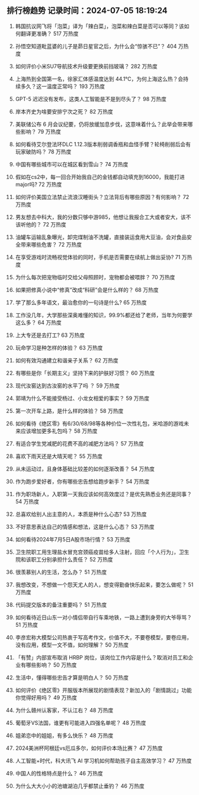 
## 排行榜趋势 记录时间：2024-07-05 18:19:24
  
  1. 韩国抗议网飞将「泡菜」译为「辣白菜」，泡菜和辣白菜是否可以等同？该如何翻译更准确？ 517 万热度
    
  2. 孙悟空知道毗蓝婆的儿子是昴日星官之后，为什么会“惊骇不已”？ 404 万热度
    
  3. 如何评价小米SU7导航技术升级要更换前挡玻璃？ 282 万热度
    
  4. 上海热到全国第一名，徐家汇体感温度达到 44.1℃，为何上海这么热？会持续多久？这一温度正常吗？ 193 万热度
    
  5. GPT-5 迟迟没有发布，这类人工智能是不是到尽头了？ 98 万热度
    
  6. 岸本齐史为啥要安排宁次之死？ 82 万热度
    
  7. 美联储公布 6 月会议纪要，仍将放缓加息步伐，这意味着什么？此举会带来哪些影响？ 79 万热度
    
  8. 如何看待艾尔登法环DLC 1.12.3版本削弱调香瓶和血怪手臂？轮椅削弱后会有玩家破防吗？ 78 万热度
    
  9. 中国有哪些城市可以在城区看到雪山？ 74 万热度
    
  10. 假如在cs2中，每一回合开始我自己的金钱都自动填充到16000，我能打进major吗? 72 万热度
    
  11. 如何评价美国立法禁止流浪汉睡街头？立法背后有哪些原因？有何影响？ 72 万热度
    
  12. 男友想去中科大，我的分数只够中游985，他想让我报合工大或者安大，该不该听他的？ 72 万热度
    
  13. 油罐车运输乱象曝光，卸完煤制油不洗罐，直接装运食用大豆油，会对食品安全带来哪些危害？ 72 万热度
    
  14. 在享受游戏时流畅视觉体验的同时，手机是否需要在续航上做出妥协? 71 万热度
    
  15. 为什么每次把宠物临时交给父母照顾时，宠物都会被喂胖？ 70 万热度
    
  16. 如果把修真小说中“修真”改成“科研”会是什么样的？ 68 万热度
    
  17. 学了那么多年语文，最治愈你的一句诗是什么? 65 万热度
    
  18. 工作没几年，大学那些深奥难懂的知识，99.9%都还给了老师，当年为何要学这么多？ 64 万热度
    
  19. 上大专还是去打工? 63 万热度
    
  20. 玩命学习是种怎样的体验？ 63 万热度
    
  21. 如何有效沟通建立和谐亲子关系？ 62 万热度
    
  22. 有哪些是你「长期主义」坚持下来的护肤好习惯？ 60 万热度
    
  23. 现代汝窑达到古汝窑的水平了吗 ？ 59 万热度
    
  24. 郭靖为什么不能接受杨过、小龙女相爱的事实？ 59 万热度
    
  25. 第一次开车上路，是什么样的体验？ 58 万热度
    
  26. 如何看待《绝区零》有6/30/68/98等各种价位一次性礼包，米哈游的游戏未来应该增加更多礼包吗？ 58 万热度
    
  27. 有适合学生党减肥的花费不高的减肥方法吗？ 57 万热度
    
  28. 喜欢下雨天还是大晴天呢？ 55 万热度
    
  29. 从未运动过，且身体基础比较差的如何逐渐改善？ 54 万热度
    
  30. 作为跑步爱好者，你有哪些忠告想给跑步新手？ 54 万热度
    
  31. 作为职场新人，入职第一天我应该如何高效度过？是优先熟悉业务还是同事？ 54 万热度
    
  32. 总喜欢给别人出主意的人，本质是种什么心态? 53 万热度
    
  33. 不好意思表达自己的情感和想法，这是什么心态？ 53 万热度
    
  34. 如何看待2024年7月5日A股市场行情？ 53 万热度
    
  35. 卫生院职工用生理盐水冒充宫颈癌疫苗给多人注射，回应「个人行为」，卫生院和该职工分别承担什么责任？ 52 万热度
    
  36. 很羡慕别人的生活，怎么办？ 51 万热度
    
  37. 我想改变，不想做一个怨天尤人的人，想变得勤奋快乐起来，要怎么做呢？ 51 万热度
    
  38. 代码提交版本的备注重要吗？ 51 万热度
    
  39. 如何看待近日山东一对小情侣带自行车乘地铁，一路上遭到身旁的大爷辱骂？ 51 万热度
    
  40. 李彦宏称大模型公司热衷于写高考作文，价值不大，不要卷模型，要卷应用，没有应用，模型一文不值，如何理解？ 50 万热度
    
  41. 「有赞」内部宣布取消 HRBP 岗位，该岗位工作内容是什么？取消对员工和企业有哪些影响？ 50 万热度
    
  42. 生活中，懂得哪些忠告才算是明白人？ 50 万热度
    
  43. 如何评价《绝区零》开服版本所展现的剧情表现？新加入的「剧情跳过」功能你觉得好用吗？ 49 万热度
    
  44. 为什么赣州认客家，不认江右？ 48 万热度
    
  45. 葡萄牙VS法国，谁更有可能进入四强名单呢？ 48 万热度
    
  46. 姐弟恋中的姐姐，有多么快乐？ 48 万热度
    
  47. 2024美洲杯阿根廷vs厄瓜多尔，如何评价本场比赛？ 47 万热度
    
  48. 人工智能+时代，科大讯飞 AI 学习机如何帮助孩子自主高效学习？ 47 万热度
    
  49. 中国人的性格特点是什么？ 46 万热度
    
  50. 为什么大大小小的池塘湖泊几乎都禁止垂钓？ 46 万热度
    